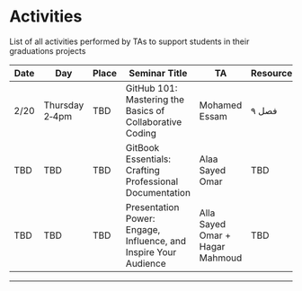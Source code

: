 # Activities 
List of all activities performed by TAs to support students in their graduations projects 

Date|Day|Place|Seminar Title|TA|Resources
---|---|---|---|---|---
2/20|Thursday 2‑4pm|TBD|GitHub 101: Mastering the Basics of Collaborative Coding|Mohamed Essam| فصل ٩  
TBD|TBD|TBD|GitBook Essentials: Crafting Professional Documentation|Alaa Sayed Omar|TBD
TBD|TBD|TBD|Presentation Power: Engage, Influence, and Inspire Your Audience|Alla Sayed Omar + Hagar Mahmoud|TBD

---
